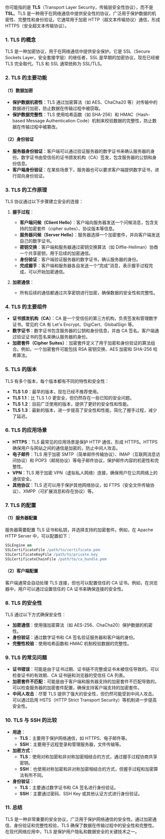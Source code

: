 你可能指的是 **TLS**（Transport Layer Security，传输层安全性协议），而不是 **TSL**。TLS 是一种用于在网络通信中提供安全性的协议，广泛用于保护数据的机密性、完整性和身份验证。它通常用于加密 HTTP（超文本传输协议）通信，形成 HTTPS（安全超文本传输协议）。

### 1. **TLS 的概念**
TLS 是一种加密协议，用于在网络通信中提供安全保护。它是 SSL（Secure Sockets Layer，安全套接字层）的继任者，SSL 是早期的加密协议，现在已经被 TLS 完全取代。TLS 和 SSL 通常统称为 SSL/TLS。

### 2. **TLS 的主要功能**
#### （1）**数据加密**
- **保护数据机密性**：TLS 通过加密算法（如 AES、ChaCha20 等）对传输中的数据进行加密，防止数据在传输过程中被窃取。
- **保护数据完整性**：TLS 使用哈希函数（如 SHA-256）和 HMAC（Hash-based Message Authentication Code）机制来校验数据的完整性，防止数据在传输过程中被篡改。

#### （2）**身份验证**
- **服务器身份验证**：客户端可以通过验证服务器的数字证书来确认服务器的身份。数字证书由受信任的证书颁发机构（CA）签发，包含服务器的公钥和身份信息。
- **客户端身份验证**：在某些场景下，服务器也可以要求客户端提供数字证书，进行双向身份验证。

### 3. **TLS 的工作原理**
TLS 协议通过以下步骤建立安全的连接：
1. **握手过程**：
   - **客户端问候（Client Hello）**：客户端向服务器发送一个问候消息，包含支持的加密套件（cipher suites）、协议版本等信息。
   - **服务器问候（Server Hello）**：服务器选择一个加密套件，并向客户端发送自己的数字证书。
   - **密钥交换**：客户端和服务器通过密钥交换算法（如 Diffie-Hellman）协商一个共享密钥，用于后续的加密通信。
   - **身份验证**：客户端验证服务器的数字证书，确认服务器的身份。
   - **完成握手**：客户端和服务器各自发送一个“完成”消息，表示握手过程完成，可以开始加密通信。

2. **加密通信**：
   - 所有后续的通信都通过共享密钥进行加密，确保数据的安全性和完整性。

### 4. **TLS 的主要组件**
- **证书颁发机构（CA）**：CA 是一个受信任的第三方机构，负责签发和管理数字证书。常见的 CA 有 Let's Encrypt、DigiCert、GlobalSign 等。
- **数字证书**：数字证书包含服务器的公钥和身份信息，并由 CA 签名。客户端通过验证证书的签名来确认服务器的身份。
- **加密套件（Cipher Suites）**：加密套件定义了用于加密和身份验证的算法组合。例如，一个加密套件可能包括 RSA 密钥交换、AES 加密和 SHA-256 哈希算法。

### 5. **TLS 的版本**
TLS 有多个版本，每个版本都有不同的特性和安全性：
- **TLS 1.0**：最早的版本，现在已经不推荐使用。
- **TLS 1.1**：比 TLS 1.0 更安全，但仍然存在一些已知的安全问题。
- **TLS 1.2**：目前广泛使用的版本，提供了更好的安全性和性能。
- **TLS 1.3**：最新的版本，进一步提高了安全性和性能，简化了握手过程，减少了延迟。

### 6. **TLS 的应用场景**
- **HTTPS**：TLS 最常见的应用场景是保护 HTTP 通信，形成 HTTPS。HTTPS 确保用户与网站之间的通信是加密的，防止中间人攻击。
- **电子邮件**：TLS 用于加密 SMTP（简单邮件传输协议）、IMAP（互联网消息访问协议）和 POP3（邮局协议）等电子邮件协议，保护邮件内容的机密性和完整性。
- **VPN**：TLS 用于加密 VPN（虚拟私人网络）连接，确保用户在公共网络上的通信安全。
- **其他协议**：TLS 还可以用于保护其他网络协议，如 FTPS（安全文件传输协议）、XMPP（可扩展消息和存在协议）等。

### 7. **TLS 的配置**
#### （1）**服务器配置**
服务器需要配置 TLS 证书和私钥，并选择支持的加密套件。例如，在 Apache HTTP Server 中，可以配置如下：
```apache
SSLEngine on
SSLCertificateFile /path/to/certificate.pem
SSLCertificateKeyFile /path/to/private.key
SSLCertificateChainFile /path/to/ca_bundle.pem
```

#### （2）**客户端配置**
客户端通常会自动处理 TLS 连接，但也可以配置信任的 CA 证书。例如，在浏览器中，用户可以通过设置信任的 CA 证书来确保连接的安全性。

### 8. **TLS 的安全性**
TLS 通过以下方式确保安全性：
- **加密通信**：使用强加密算法（如 AES-256、ChaCha20）保护数据的机密性。
- **身份验证**：通过数字证书和 CA 签名验证服务器和客户端的身份。
- **完整性校验**：使用哈希函数和 HMAC 机制校验数据的完整性。

### 9. **TLS 的常见问题**
- **证书错误**：可能是由于证书过期、证书链不完整或证书未被信任导致的。可以检查证书的有效期、CA 证书链和浏览器的受信任 CA 列表。
- **加密套件不匹配**：可能是由于客户端和服务器支持的加密套件不匹配导致的。可以检查服务器的加密套件配置，确保支持客户端支持的加密套件。
- **中间人攻击**：尽管 TLS 提供了强大的安全性，但仍然可能受到中间人攻击。可以通过启用 HSTS（HTTP Strict Transport Security）等机制进一步提高安全性。

### 10. **TLS 与 SSH 的比较**
- **用途**：
  - **TLS**：主要用于保护网络通信，如 HTTPS、电子邮件等。
  - **SSH**：主要用于远程登录和管理服务器，文件传输等。
- **加密方式**：
  - **TLS**：使用对称加密和非对称加密相结合的方式，通过握手过程协商共享密钥。
  - **SSH**：也使用对称加密和非对称加密相结合的方式，但握手过程和加密算法有所不同。
- **身份验证**：
  - **TLS**：主要通过数字证书和 CA 签名进行身份验证。
  - **SSH**：主要通过密码、SSH Key 或其他认证方式进行身份验证。

### 11. **总结**
TLS 是一种非常重要的安全协议，广泛用于保护网络通信的安全性。通过加密通信、身份验证和完整性校验，TLS 确保了数据在传输过程中的安全性和完整性。在现代网络应用中，TLS 是保护用户隐私和数据安全的关键技术之一。